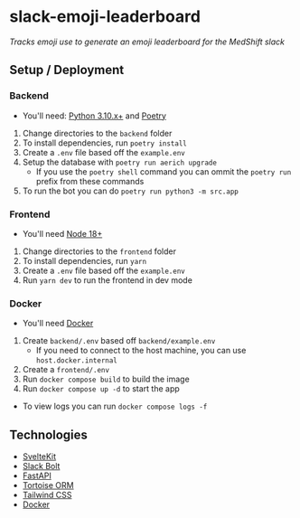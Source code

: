 # slack-emoji-leaderboard
*Tracks emoji use to generate an emoji leaderboard for the MedShift slack*

## Setup / Deployment

### Backend
- You'll need: [Python 3.10.x+](https://python.org) and [Poetry](https://python-poetry.org)
1. Change directories to the `backend` folder
2. To install dependencies, run `poetry install`
3. Create a `.env` file based off the `example.env`
4. Setup the database with `poetry run aerich upgrade`
   - If you use the `poetry shell` command you can ommit the `poetry run` prefix from these commands
5. To run the bot you can do `poetry run python3 -m src.app`

### Frontend
- You'll need [Node 18+](https://nodejs.org/)
1. Change directories to the `frontend` folder
2. To install dependencies, run `yarn`
3. Create a `.env` file based off the `example.env`
4. Run `yarn dev` to run the frontend in dev mode

### Docker
- You'll need [Docker](https://docker.com/)
1. Create `backend/.env` based off `backend/example.env`
   - If you need to connect to the host machine, you can use `host.docker.internal`
1. Create a `frontend/.env`
2. Run `docker compose build` to build the image
3. Run `docker compose up -d` to start the app
- To view logs you can run `docker compose logs -f`

## Technologies
- [SvelteKit](https://kit.svelte.dev/)
- [Slack Bolt](https://slack.dev/bolt-python/concepts)
- [FastAPI](https://fastapi.tiangolo.com/)
- [Tortoise ORM](https://tortoise-orm.readthedocs.io/)
- [Tailwind CSS](https://tailwindcss.com/)
- [Docker](https://docker.com/)
